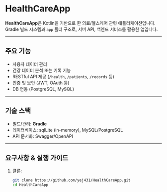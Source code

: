 # HealthCareApp

**HealthCareApp**은 Kotlin을 기반으로 한 의료/헬스케어 관련 애플리케이션입니다. Gradle 빌드 시스템과 `app` 폴더 구조로, 서버 API, 백엔드 서비스를 활용한 앱입니다.

---

##  주요 기능
- 사용자 데이터 관리
- 건강 데이터 분석 또는 기록 기능
- RESTful API 제공 (`/health`, `/patients`, `/records` 등)
- 인증 및 보안 (JWT, OAuth 등)
- DB 연동 (PostgreSQL, MySQL)

---

##  기술 스택
- 빌드/관리: **Gradle**
- 데이터베이스: sqlLite (in-memory), MySQL/PostgreSQL
- API 문서화: Swagger/OpenAPI

---

##  요구사항 & 실행 가이드
1. 클론:
   ```sh
   git clone https://github.com/yej431/HealthCareApp.git
   cd HealthCareApp
